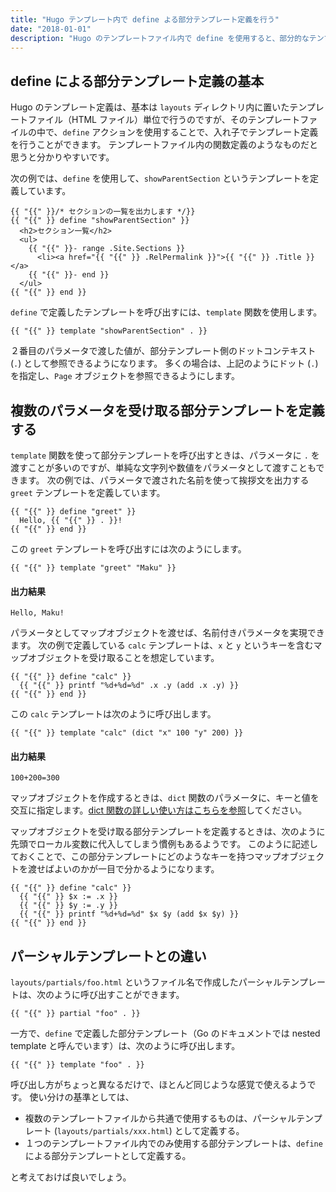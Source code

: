 ```yaml
---
title: "Hugo テンプレート内で define よる部分テンプレート定義を行う"
date: "2018-01-01"
description: "Hugo のテンプレートファイル内で define を使用すると、部分的なテンプレートを定義することができ、別の場所から関数のように呼び出すことができます。"
---
```


define による部分テンプレート定義の基本
----

Hugo のテンプレート定義は、基本は `layouts` ディレクトリ内に置いたテンプレートファイル（HTML ファイル）単位で行うのですが、そのテンプレートファイルの中で、`define` アクションを使用することで、入れ子でテンプレート定義を行うことができます。
テンプレートファイル内の関数定義のようなものだと思うと分かりやすいです。

次の例では、`define` を使用して、`showParentSection` というテンプレートを定義しています。

~~~
{{ "{{" }}/* セクションの一覧を出力します */}}
{{ "{{" }} define "showParentSection" }}
  <h2>セクション一覧</h2>
  <ul>
    {{ "{{" }}- range .Site.Sections }}
      <li><a href="{{ "{{" }} .RelPermalink }}">{{ "{{" }} .Title }}</a>
    {{ "{{" }}- end }}
  </ul>
{{ "{{" }} end }}
~~~

`define` で定義したテンプレートを呼び出すには、`template` 関数を使用します。

~~~
{{ "{{" }} template "showParentSection" . }}
~~~

２番目のパラメータで渡した値が、部分テンプレート側のドットコンテキスト (`.`) として参照できるようになります。
多くの場合は、上記のようにドット (`.`) を指定し、`Page` オブジェクトを参照できるようにします。


複数のパラメータを受け取る部分テンプレートを定義する
----

`template` 関数を使って部分テンプレートを呼び出すときは、パラメータに `.` を渡すことが多いのですが、単純な文字列や数値をパラメータとして渡すこともできます。
次の例では、パラメータで渡された名前を使って挨拶文を出力する `greet` テンプレートを定義しています。

~~~
{{ "{{" }} define "greet" }}
  Hello, {{ "{{" }} . }}!
{{ "{{" }} end }}
~~~

この `greet` テンプレートを呼び出すには次のようにします。

~~~
{{ "{{" }} template "greet" "Maku" }}
~~~

#### 出力結果

~~~
Hello, Maku!
~~~

パラメータとしてマップオブジェクトを渡せば、名前付きパラメータを実現できます。
次の例で定義している `calc` テンプレートは、`x` と `y` というキーを含むマップオブジェクトを受け取ることを想定しています。

~~~
{{ "{{" }} define "calc" }}
  {{ "{{" }} printf "%d+%d=%d" .x .y (add .x .y) }}
{{ "{{" }} end }}
~~~

この `calc` テンプレートは次のように呼び出します。

~~~
{{ "{{" }} template "calc" (dict "x" 100 "y" 200) }}
~~~

#### 出力結果

~~~
100+200=300
~~~

<div class="note">
マップオブジェクトを作成するときは、<code>dict</code> 関数のパラメータに、キーと値を交互に指定します。<a href="./dict.html">dict 関数の詳しい使い方はこちらを参照</a>してください。
</div>

マップオブジェクトを受け取る部分テンプレートを定義するときは、次のように先頭でローカル変数に代入してしまう慣例もあるようです。
このように記述しておくことで、この部分テンプレートにどのようなキーを持つマップオブジェクトを渡せばよいのかが一目で分かるようになります。

~~~
{{ "{{" }} define "calc" }}
  {{ "{{" }} $x := .x }}
  {{ "{{" }} $y := .y }}
  {{ "{{" }} printf "%d+%d=%d" $x $y (add $x $y) }}
{{ "{{" }} end }}
~~~


パーシャルテンプレートとの違い
----

`layouts/partials/foo.html` というファイル名で作成したパーシャルテンプレートは、次のように呼び出すことができます。

~~~
{{ "{{" }} partial "foo" . }}
~~~

一方で、`define` で定義した部分テンプレート（Go のドキュメントでは nested template と呼んでいます）は、次のように呼び出します。

~~~
{{ "{{" }} template "foo" . }}
~~~

呼び出し方がちょっと異なるだけで、ほとんど同じような感覚で使えるようです。
使い分けの基準としては、

* 複数のテンプレートファイルから共通で使用するものは、パーシャルテンプレート (`layouts/partials/xxx.html`) として定義する。
* １つのテンプレートファイル内でのみ使用する部分テンプレートは、`define` による部分テンプレートとして定義する。

と考えておけば良いでしょう。

